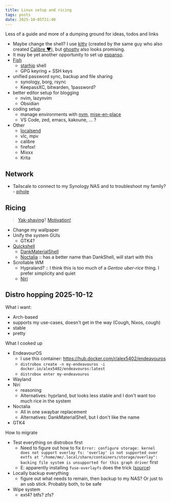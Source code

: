```yaml
---
title: Linux setup and ricing
tags: posts
date: 2025-10-05T21:40
---
```


Less of a guide and more of a dumping ground for ideas, todos and links

- Maybe change the shell? I use [kitty](https://sw.kovidgoyal.net/kitty/) (created by the same guy who also created [Calibre ❤️](https://calibre-ebook.com/)), but [ghostty](https://ghostty.org/) also looks promising.
- It may be yet another opportunity to set up [espanso](https://espanso.org/).
- [Fish](https://fishshell.com/)
	- [starhip](https://starship.rs/) shell
	- GPG keyring + SSH keys
- unified password sync, backup and file sharing
	- synology, borg, rsync
	- KeepassXC, bitwarden, 1password?
- better editor setup for blogging
	- nvim, lazynvim
	- Obsidian
- coding setup
	- manage environments with [nvm](https://github.com/nvm-sh/nvm), [mise-en-place](https://mise.jdx.dev/)
	- VS Code, zed, emacs, kakoune, ... ?
- Other
	- [localsend](../localsend)
	- vlc, mpv
	- calibre
	- firefox!
	- Mixxx
	- Krita

## Network

- Tailscale to connect to my Synology NAS and to troubleshoot my family?
- [pihole](https://pi-hole.net/)

## Ricing

> [Yak-shaving](https://en.wiktionary.org/wiki/yak_shaving)? [Motivation!](https://world.hey.com/dhh/beautiful-motivations-6fef7c73)

- Change my wallpaper
- Unify the system GUIs
	- GTK4?
- [Quickshell](https://quickshell.org/)
	- [DankMaterialShell](https://github.com/AvengeMedia/DankMaterialShell)
	- [Noctalia](https://docs.noctalia.dev/) :: has a better name than DankShell, will start with this
- Scrollable WM
	- Hypraland? :: I think this is too much of a _Gentoo uber-rice_ thing. I prefer simplicity and quiet
	- [Niri](../niri)


## Distro hopping 2025-10-12


What i want: 
- Arch-based
- supports my use-cases, doesn't get in the way (Cough, Nixos, cough) 
- stable 
- pretty 

What I cooked up 
- EndeavourOS
	- I use this container: https://hub.docker.com/r/alex5402/endeavouros
	- `distrobox create -n my-endeavouros -i docker.io/alex5402/endeavouros:latest`
	- `distrobox enter my-endeavouros`
- Wayland
- Niri
	- reasoning
	- Alternatives: hyprland, but looks less stable and I don't want too much rice in the system
- Noctalia
	- All in one swaybar replacement
	- Alternatives: DankMaterialShell, but I don't like the name
- GTK4

How to migrate 
- Test everything on distrobox first
	- Need to figure out how to fix `Error: configure storage: kernel does not support overlay fs: 'overlay' is not supported over extfs at "/home/me/.local/share/containers/storage/overlay": backing file system is unsupported for this graph driver` first
	- E: apparently installing `fuse-overlayfs` does the trick ([source](https://unix.stackexchange.com/questions/689181/error-kernel-does-not-support-overlay-fs-overlay-is-not-supported-over-extfs))
- Locally backup everything
	- figure out what needs to remain, then backup to my NAS? Or just to an usb stick. Probably both, to be safe
- Wipe system
	- ext4? btfs? zfs?
